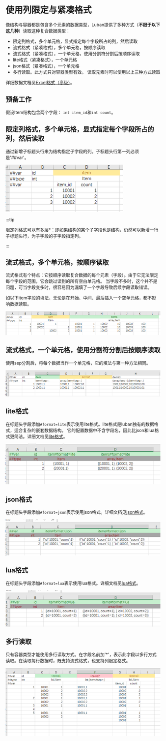 # 使用列限定与紧凑格式

像结构与容器都是包含多个元素的数据类型，Luban提供了多种方式（**不限于以下这几种**）读取这种复合数据类型：

- 限定列格式，多个单元格，显式指定每个字段所占的列，然后读取
- 流式格式（紧凑格式），多个单元格，按顺序读取
- 流式格式（紧凑格式），一个单元格，使用分割符分割后按顺序读取
- lite格式（紧凑格式），一个单元格
- json格式（紧凑格式），一个单元格
- 多行读取。此方式只对容器类型有效。 读取元素时可以使用以上三种方式读取

详细数据文档见[Excel格式（高级）](../manual/exceladvanced)。

## 预备工作

假设Item结构包含两个字段： `int item_id`和`int count`。

## 限定列格式，多个单元格，显式指定每个字段所占的列，然后读取

通过新增子标题头行来为结构指定子字段的列。子标题头行第一列必须是'##var'。

![item](/img/use_column.jpg)

:::tip

限定列格式可以有多层*：即如果结构的某个子字段也是结构，仍然可以新增一行子标题头行，为子字段的子字段指定列。

:::

## 流式格式，多个单元格，按顺序读取

流式格式有个特点：它按顺序读取复合数据的每个元素（字段）。由于它无法限定每个字段的范围，它会跳过读到的所有空白单元格。
当字段不多时，这个并不是问题，可当字段变多时，很容易因为漏填了一个字段导致后续字段读取错误。

如以下item字段的填法，无论是在开始、中间、最后插入一个空单元格，都不影响数据读取。

![item](/img/use_stream1.jpg)

## 流式格式，一个单元格，使用分割符分割后按顺序读取

使用sep分割后，将每个数据当作一个单元格，它的填法与第一种方法相同。

![item](/img/use_stream2.jpg)

## lite格式

在标题头字段添加`#format=lite`表示使用lite格式。lite格式是luban独有的数据格式，适合复杂的嵌套数据结构。
它的配置数据中不含字段名，因此比json和lua格式更简洁。详细文档见[lite格式](../manual/otherdatasource#lite格式)。

![Item](/img/use_lite.jpg)

## json格式

在标题头字段添加`#format=json`表示使用json格式。详细文档见[json格式](../manual/otherdatasource#json格式)。

![Item](/img/use_json.jpg)

## lua格式

在标题头字段添加`#format=lua`表示使用lua格式。详细文档见[lua格式](../manual/otherdatasource#lua格式)。

![Item](/img/use_lua.jpg)

## 多行读取

只有容器类型才能使用多行读取方式。在字段名前加'*'，表示此字段以多行方式读取。在读取每行数据时，既支持流式格式，也支持列限定格式。

![item](/img/use_rows.jpg)
